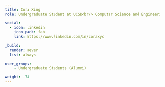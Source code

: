 ```yaml
---
title: Cora Xing
role: Undergraduate Student at UCSD<br/> Computer Science and Engineering

social:
  - icon: linkedin
    icon_pack: fab
    link: https://www.linkedin.com/in/coraxyc
    
_build:
  render: never
  list: always

user_groups:
    - Undergraduate Students (Alumni)

weight: -78
---
```

